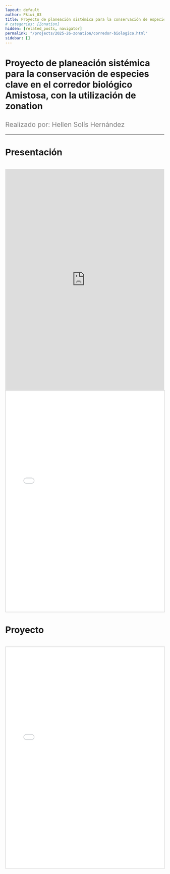 ```yaml
---
layout: default
author: Pkiwi_03
title: Proyecto de planeación sistémica para la conservación de especies clave en el corredor biológico Amistosa, con la utilización de zonation 
# categories: [Zonation]
hidden: [related_posts, navigator]
permalink: "/projects/2025-26-zonation/corredor-biologico.html"
sidebar: []
---
```


# Proyecto de planeación sistémica para la conservación de especies clave en el corredor biológico Amistosa, con la utilización de zonation 

<h2 style="color: gray; font-weight: normal;">
Realizado por: Hellen Solís Hernández
</h2>

---

# Presentación
<br>

<iframe width="100%" height="700" src="https://www.youtube.com/embed/n1UkGmdUDoo?si=EXkANRukc1jQVJbd" frameborder="0" allow="accelerometer; autoplay; clipboard-write; encrypted-media; gyroscope; picture-in-picture; web-share" referrerpolicy="strict-origin-when-cross-origin" allowfullscreen></iframe>

<br>

<iframe 
    src="/assets/pdf/2024-10-r/2025-06-zoonation/hellen_solis_ppt.pdf" 
    width="100%" 
    height="700" 
    style="border: 1px solid #ccc;"
></iframe>


# Proyecto
<br>

<iframe 
    src="/assets/pdf/2024-10-r/2025-06-zoonation/hellen_solis.pdf" 
    width="100%" 
    height="700" 
    style="border: 1px solid #ccc;"
></iframe>